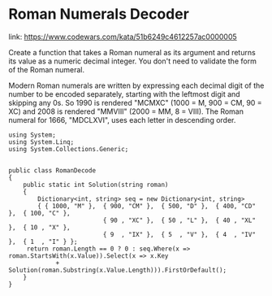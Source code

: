# Roman Numerals Decoder

link: https://www.codewars.com/kata/51b6249c4612257ac0000005

Create a function that takes a Roman numeral as its argument and returns its value as a numeric decimal integer. You don't need to validate the form of the Roman numeral.

Modern Roman numerals are written by expressing each decimal digit of the number to be encoded separately, starting with the leftmost digit and skipping any 0s. So 1990 is rendered "MCMXC" (1000 = M, 900 = CM, 90 = XC) and 2008 is rendered "MMVIII" (2000 = MM, 8 = VIII). The Roman numeral for 1666, "MDCLXVI", uses each letter in descending order.

```
using System;
using System.Linq;
using System.Collections.Generic;


public class RomanDecode
{
	public static int Solution(string roman)
	{
		Dictionary<int, string> seq = new Dictionary<int, string>
        { { 1000, "M" },  { 900, "CM" },  { 500, "D" },  { 400, "CD" },  { 100, "C" },
                          { 90 , "XC" },  { 50 , "L" },  { 40 , "XL" },  { 10 , "X" },
                          { 9  , "IX" },  { 5  , "V" },  { 4  , "IV" },  { 1  , "I" } };
     return roman.Length == 0 ? 0 : seq.Where(x => roman.StartsWith(x.Value)).Select(x => x.Key 
             + Solution(roman.Substring(x.Value.Length))).FirstOrDefault();
	}
}